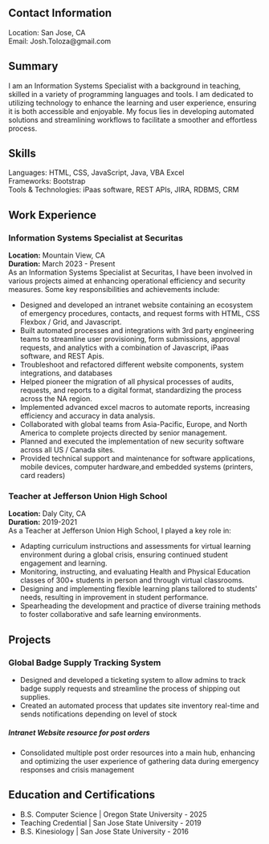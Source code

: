<h2>Contact Information</h2>
<p>Location: San Jose, CA <br>
  Email: Josh.Toloza@gmail.com
</p>

<h2>Summary</h2>
<p>
I am an Information Systems Specialist with a background in teaching, skilled in a variety of programming languages and tools. I am dedicated to utilizing technology to enhance the learning and user experience, ensuring it is both accessible and enjoyable. My focus lies in developing automated solutions and streamlining workflows to facilitate a smoother and effortless process.
</p>
  

<h2>Skills</h2>
<p>
  Languages: HTML, CSS, JavaScript, Java, VBA Excel<br>
  Frameworks: Bootstrap <br>
  Tools & Technologies: iPaas software, REST APIs, JIRA, RDBMS, CRM
</p>

<h2>Work Experience</h2>
<h3>Information Systems Specialist at Securitas</h3>

<p>
  <b>Location:</b> Mountain View, CA <br>
  <b>Duration:</b> March 2023 - Present <br>
  As an Information Systems Specialist at Securitas, I have been involved in various projects aimed at enhancing operational efficiency and security measures. Some key responsibilities and achievements include:
  <ul>
    <li>Designed and developed an intranet website containing an ecosystem of emergency procedures, contacts, and request forms with HTML, CSS Flexbox / Grid, and Javascript.</li>
    <li>Built automated processes and integrations with 3rd party engineering teams to streamline user provisioning, form submissions, approval requests, and analytics with a combination of Javascript, iPaas software, and REST Apis.</li>
    <li>Troubleshoot and refactored different website components, system integrations, and databases</li>
    <li>Helped pioneer the migration of all physical processes of audits, requests, and reports to a digital format, standardizing the process across the NA region.</li>
    <li>Implemented advanced excel macros to automate reports, increasing efficiency and accuracy in data analysis.</li>
    <li>Collaborated with global teams from Asia-Pacific, Europe, and North America to complete projects directed by senior management.</li>
    <li>Planned and executed the implementation of new security software across all US / Canada sites.</li>
    <li>Provided technical support and maintenance for software applications, mobile devices, computer hardware,and embedded systems (printers, card readers)</li>
  </ul>
</p>
<h3>Teacher at Jefferson Union High School</h3>
<p>
  <b>Location:</b> Daly City, CA <br>
  <b>Duration:</b> 2019-2021 <br>
  As a Teacher at Jefferson Union High School, I played a key role in:
  <ul>
    <li>Adapting curriculum instructions and assessments for virtual learning environment during a global crisis, ensuring continued student engagement and learning.</li>
    <li>Monitoring, instructing, and evaluating Health and Physical Education classes of 300+ students in person and through virtual classrooms.</li>
    <li>Designing and implementing flexible learning plans tailored to students' needs, resulting in improvement in student performance.</li>
    <li>Spearheading the development and practice of diverse training methods to foster collaborative and safe learning environments.</li>
  </ul>
</p>

<h2>Projects</h2>
<h3>Global Badge Supply Tracking System</h3>
<ul>
  <li>Designed and developed a ticketing system to allow admins to track badge supply requests and streamline the process of shipping out supplies.</li>
  <li>Created an automated process that updates site inventory real-time and sends notifications depending on level of stock</li>
</ul>

<h5>Intranet Website resource for post orders</h5>
<ul>
  <li>Consolidated multiple post order resources into a main hub, enhancing and optimizing the user experience of gathering data during emergency responses and crisis management</li>
</ul>


<h2>Education and Certifications</h2>
<ul>
  <li>B.S. Computer Science | Oregon State University - 2025 </li>
  <li>Teaching Credential | San Jose State University - 2019</li>
  <li>B.S. Kinesiology | San Jose State University - 2016</li>
</ul>




